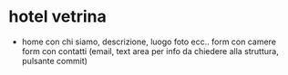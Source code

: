 # hotel vetrina
- home con chi siamo, descrizione, luogo foto ecc..
form con camere
form con contatti (email, text area per info da chiedere alla struttura, pulsante commit)